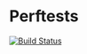 # Perftests

[![Build Status](https://travis-ci.org/staticfloat/Perftests.jl.svg?branch=master)](https://travis-ci.org/staticfloat/Perftests.jl)
